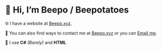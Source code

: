 # 👋 Hi, I’m Beepo / Beepotatoes 


 🌐 I have a website at [Beepo.xyz](https://Beepo.xyz).

 💌 You can also find ways to contact me at [Beepo.xyz](https://Beepo.xyz) or you can [Email me](mailto:Beepotatoes@gmail.com).
 
 💾 I use **C#** *(Barely)* and **HTML**

<!---
Beepotatoes/Beepotatoes is a ✨ special ✨ repository because its `README.md` (this file) appears on your GitHub profile.
You can click the Preview link to take a look at your changes.
--->
